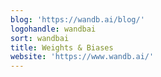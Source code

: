```yaml
---
blog: 'https://wandb.ai/blog/'
logohandle: wandbai
sort: wandbai
title: Weights & Biases
website: 'https://www.wandb.ai/'
---
```

